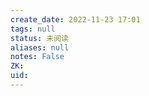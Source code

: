 ```yaml
---
create_date: 2022-11-23 17:01
tags: null
status: 未阅读 
aliases: null
notes: False
ZK: 
uid: 
---
```



